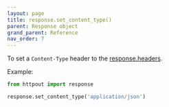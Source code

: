 ```yaml
---
layout: page
title: response.set_content_type()
parent: Response object
grand_parent: Reference
nav_order: 7
---
```


To set a `Content-Type` header to the [response.headers](/reference/response/headers.html).

Example:
```python
from httpout import response

response.set_content_type('application/json')
```
